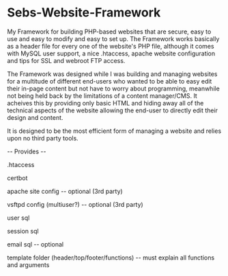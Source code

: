 # Sebs-Website-Framework
My Framework for building PHP-based websites that are secure, easy to use and easy to modify and easy to set up.
The Framework works basically as a header file for every one of the website's PHP file, although it comes with MySQL user support, a nice .htaccess, apache website configuration and tips for SSL and webroot FTP access.

The Framework was designed while I was building and managing websites for a multitude of different end-users who wanted to be able to easy edit their in-page content but not have to worry about programming, meanwhile not being held back by the limitations of a content manager/CMS. It acheives this by providing only basic HTML and hiding away all of the technical aspects of the website allowing the end-user to directly edit their design and content.

It is designed to be the most efficient form of managing a website and relies upon no third party tools.

-- Provides --

.htaccess

certbot

apache site config -- optional (3rd party)

vsftpd config (multiuser?) -- optional (3rd party)

user sql

session sql

email sql -- optional

template folder (header/top/footer/functions) -- must explain all functions and arguments

